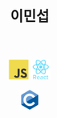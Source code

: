 <h1 align="center">이민섭</h1>
<br/>

<br/>
<p align="center">
<img src="https://raw.githubusercontent.com/devicons/devicon/master/icons/javascript/javascript-original.svg" alt="javascript" width="40" height="40"/> 
<!-- <img src="https://raw.githubusercontent.com/devicons/devicon/master/icons/typescript/typescript-original.svg" alt="typescript" width="40" height="40"/> -->
<img src="https://raw.githubusercontent.com/devicons/devicon/master/icons/react/react-original-wordmark.svg" alt="react" width="40" height="40"/>
  <br/>
  <br/>
<img src="https://raw.githubusercontent.com/izumin5210/emojipack-for-devicon/master/png/c.png" alt="C" width="40" height="40" />  

